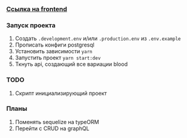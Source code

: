 ### [Cсылка на frontend](https://github.com/Dispersioned/blood-donations-frontend)

### Запуск проекта
1. Создать `.development.env` и/или `.production.env` из `.env.example`
2. Прописать конфиги postgresql
3. Установить зависимости `yarn`
4. Запустить проект `yarn start:dev`
5. Ткнуть api, создающий все вариации blood

### TODO
1. Скрипт инициализирующий проект

### Планы
1. Поменять sequelize на typeORM
2. Перейти с CRUD на graphQL
